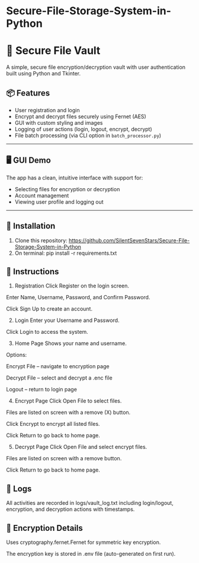# Secure-File-Storage-System-in-Python
# 🔐 Secure File Vault

A simple, secure file encryption/decryption vault with user authentication built using Python and Tkinter.

## 📦 Features

- User registration and login
- Encrypt and decrypt files securely using Fernet (AES)
- GUI with custom styling and images
- Logging of user actions (login, logout, encrypt, decrypt)
- File batch processing (via CLI option in `batch_processor.py`)

---

## 🖥️ GUI Demo

The app has a clean, intuitive interface with support for:
- Selecting files for encryption or decryption
- Account management
- Viewing user profile and logging out

---

## 🔧 Installation

1. Clone this repository:
https://github.com/SilentSevenStars/Secure-File-Storage-System-in-Python
2. On terminal:
pip install -r requirements.txt


## 🧭 Instructions
1. Registration
Click Register on the login screen.

Enter Name, Username, Password, and Confirm Password.

Click Sign Up to create an account.

2. Login
Enter your Username and Password.

Click Login to access the system.

3. Home Page
Shows your name and username.

Options:

Encrypt File – navigate to encryption page

Decrypt File – select and decrypt a .enc file

Logout – return to login page

4. Encrypt Page
Click Open File to select files.

Files are listed on screen with a remove (X) button.

Click Encrypt to encrypt all listed files.

Click Return to go back to home page.

5. Decrypt Page
Click Open File and select encrypt files.

Files are listed on screen with a remove button.

Click Return to go back to home page.

## 📝 Logs
All activities are recorded in logs/vault_log.txt including login/logout, encryption, and decryption actions with timestamps.

## 🔐 Encryption Details
Uses cryptography.fernet.Fernet for symmetric key encryption.

The encryption key is stored in .env file (auto-generated on first run).
